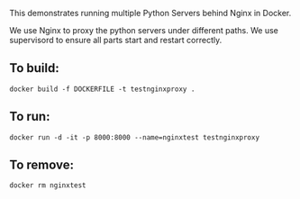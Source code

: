 This demonstrates running multiple Python Servers behind Nginx in Docker.

We use Nginx to proxy the python servers under different paths.
We use supervisord to ensure all parts start and restart correctly.

## To build:
```docker build -f DOCKERFILE -t testnginxproxy .```
## To run:
```docker run -d -it -p 8000:8000 --name=nginxtest testnginxproxy```

## To remove:
```docker rm nginxtest```
